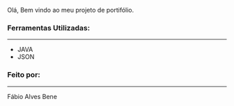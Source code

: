 Olá, Bem vindo ao meu projeto de portifólio.

### Ferramentas Utilizadas:
---------------------------------------------------------------------------
* JAVA
* JSON

### Feito por:
---------------------------------------------------------------------------
Fábio Alves Bene
